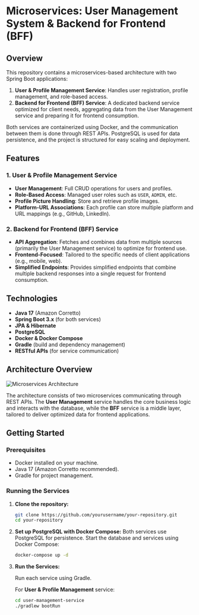# Microservices: User Management System & Backend for Frontend (BFF)

## Overview
This repository contains a microservices-based architecture with two Spring Boot applications:
1. **User & Profile Management Service**: Handles user registration, profile management, and role-based access.
2. **Backend for Frontend (BFF) Service**: A dedicated backend service optimized for client needs, aggregating data from the User Management service and preparing it for frontend consumption.

Both services are containerized using Docker, and the communication between them is done through REST APIs. PostgreSQL is used for data persistence, and the project is structured for easy scaling and deployment.

## Features

### 1. User & Profile Management Service
- **User Management**: Full CRUD operations for users and profiles.
- **Role-Based Access**: Managed user roles such as `USER`, `ADMIN`, etc.
- **Profile Picture Handling**: Store and retrieve profile images.
- **Platform-URL Associations**: Each profile can store multiple platform and URL mappings (e.g., GitHub, LinkedIn).

### 2. Backend for Frontend (BFF) Service
- **API Aggregation**: Fetches and combines data from multiple sources (primarily the User Management service) to optimize for frontend use.
- **Frontend-Focused**: Tailored to the specific needs of client applications (e.g., mobile, web).
- **Simplified Endpoints**: Provides simplified endpoints that combine multiple backend responses into a single request for frontend consumption.

## Technologies
- **Java 17** (Amazon Corretto)
- **Spring Boot 3.x** (for both services)
- **JPA & Hibernate**
- **PostgreSQL**
- **Docker & Docker Compose**
- **Gradle** (build and dependency management)
- **RESTful APIs** (for service communication)

## Architecture Overview

![Microservices Architecture](architecture-diagram.png)

The architecture consists of two microservices communicating through REST APIs. The **User Management** service handles the core business logic and interacts with the database, while the **BFF** service is a middle layer, tailored to deliver optimized data for frontend applications.

## Getting Started

### Prerequisites
- Docker installed on your machine.
- Java 17 (Amazon Corretto recommended).
- Gradle for project management.

### Running the Services

1. **Clone the repository:**
    ```bash
    git clone https://github.com/yourusername/your-repository.git
    cd your-repository
    ```

2. **Set up PostgreSQL with Docker Compose:**
    Both services use PostgreSQL for persistence. Start the database and services using Docker Compose:
    ```bash
    docker-compose up -d
    ```

3. **Run the Services:**

   Run each service using Gradle.

   For **User & Profile Management** service:
   ```bash
   cd user-management-service
   ./gradlew bootRun
